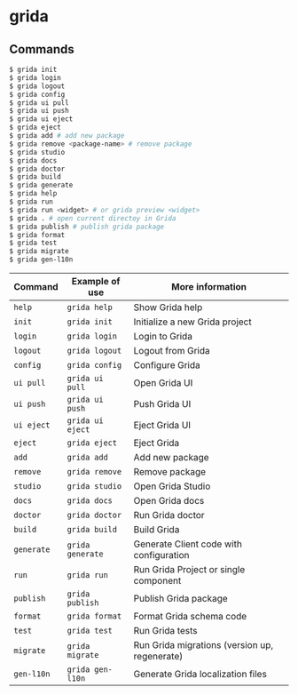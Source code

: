# grida

## Commands

```sh
$ grida init
$ grida login
$ grida logout
$ grida config
$ grida ui pull
$ grida ui push
$ grida ui eject
$ grida eject
$ grida add # add new package
$ grida remove <package-name> # remove package
$ grida studio
$ grida docs
$ grida doctor
$ grida build
$ grida generate
$ grida help
$ grida run
$ grida run <widget> # or grida preview <widget>
$ grida . # open current directoy in Grida
$ grida publish # publish grida package
$ grida format
$ grida test
$ grida migrate
$ grida gen-l10n
```

<!-- create markdown table -->

| Command    | Example of use   | More information                              |
| ---------- | ---------------- | --------------------------------------------- |
| `help`     | `grida help`     | Show Grida help                               |
| `init`     | `grida init`     | Initialize a new Grida project                |
| `login`    | `grida login`    | Login to Grida                                |
| `logout`   | `grida logout`   | Logout from Grida                             |
| `config`   | `grida config`   | Configure Grida                               |
| `ui pull`  | `grida ui pull`  | Open Grida UI                                 |
| `ui push`  | `grida ui push`  | Push Grida UI                                 |
| `ui eject` | `grida ui eject` | Eject Grida UI                                |
| `eject`    | `grida eject`    | Eject Grida                                   |
| `add`      | `grida add`      | Add new package                               |
| `remove`   | `grida remove`   | Remove package                                |
| `studio`   | `grida studio`   | Open Grida Studio                             |
| `docs`     | `grida docs`     | Open Grida docs                               |
| `doctor`   | `grida doctor`   | Run Grida doctor                              |
| `build`    | `grida build`    | Build Grida                                   |
| `generate` | `grida generate` | Generate Client code with configuration       |
| `run`      | `grida run`      | Run Grida Project or single component         |
| `publish`  | `grida publish`  | Publish Grida package                         |
| `format`   | `grida format`   | Format Grida schema code                      |
| `test`     | `grida test`     | Run Grida tests                               |
| `migrate`  | `grida migrate`  | Run Grida migrations (version up, regenerate) |
| `gen-l10n` | `grida gen-l10n` | Generate Grida localization files             |
